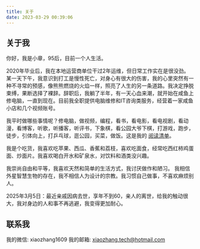 ```yaml
---
title: 关于
date: 2023-03-29 00:39:06
---
```


<div class="markdown-body">

## 关于我

你好，我是小章，95后，目前一个人生活。  

2020年毕业后，我在本地运营商单位干过2年运维，但日常工作实在是很没劲。某一天下午，我意识到打工是慢性死亡，对身心有很大的伤害，我的心里突然有一种不寻常的预感，像熊熊燃烧的火焰一样，照亮了人生的另一条道路。我决定挣脱束缚，果断选择了裸辞。辞职后，我躺了半年，有一天心血来潮，就开始在咸鱼上修电脑，一直到现在。目前我全职提供电脑维修和IT咨询类服务，经营着一家咸鱼小店和几个视频账号。

我平时做哪些事情呢？修电脑，做视频，编程，看书，看电影，看电视剧，看动漫，看博客，听歌，听播客，听评书，下象棋，看公园大爷下棋，打游戏，跑步，徒步，引体向上，打乒乓球，逛公园，买菜，做饭。这是我的 [阅读清单](https://read.itxiaozhang.com/)。  

我是个吃货，我喜欢吃苹果、西瓜、香蕉和荔枝，喜欢吃面食，经常吃西红柿鸡蛋面、炒面片。我喜欢喝白开水和矿泉水，对饮料和酒类没兴趣。

我崇尚自由和平等，我喜欢天然和简单的生活方式，我讨厌做作和陋习。
我相信外星智慧生物的存在，我不相信人为设计的宗教。我习惯自己做事，不喜欢麻烦别人。

2025年3月5日：最近亲戚因病去世，享年不到60，亲人的离世，给我的触动很大，我对身边的人和事不再逃避，我变得更加耐心。

## 联系我

我的微信: xiaozhang1609
我的邮箱: <xiaozhang.tech@hotmail.com>

</div>
